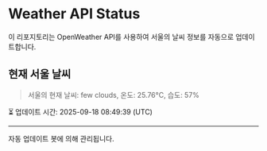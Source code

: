 
# Weather API Status

이 리포지토리는 OpenWeather API를 사용하여 서울의 날씨 정보를 자동으로 업데이트합니다.

## 현재 서울 날씨
> 서울의 현재 날씨: few clouds, 온도: 25.76°C, 습도: 57%

⏳ 업데이트 시간: 2025-09-18 08:49:39 (UTC)

---
자동 업데이트 봇에 의해 관리됩니다.
